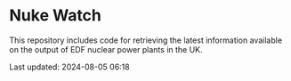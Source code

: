 # Nuke Watch

This repository includes code for retrieving the latest information available on the output of EDF nuclear power plants in the UK.

Last updated: 2024-08-05 06:18